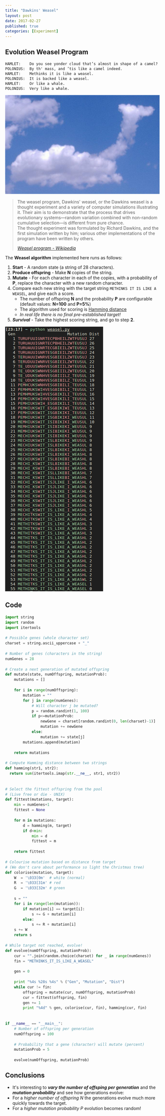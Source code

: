 ```yaml
---
title: "Dawkins' Weasel"
layout: post
date: 2017-02-27
published: true
categories: [Experiment]
---
```


## Evolution Weasel Program

```
HAMLET:    Do you see yonder cloud that’s almost in shape of a camel?
POLONIUS:  By th' mass, and ’tis like a camel indeed.
HAMLET:    Methinks it is like a weasel.
POLONIUS:  It is backed like a weasel.
HAMLET:    Or like a whale.
POLONIUS:  Very like a whale.
```
![Camel Cloud](/assets/images/camel.png)

<blockquote>
  <p>The weasel program, Dawkins' weasel, or the Dawkins weasel is a thought experiment and a variety of computer simulations illustrating it. Their aim is to demonstrate that the process that drives evolutionary systems—random variation combined with non-random cumulative selection—is different from pure chance. <br />
The thought experiment was formulated by Richard Dawkins, and the first simulation written by him; various other implementations of the program have been written by others.</p>
  <cite><a target="_blank" href="blah">Weasel program - Wikipedia</a>
</cite> </blockquote> 
                                                        
The **Weasel algorithm** implemented here runs as follows:

1. **Start** - A random state (a string of 28 characters).
2. **Produce offspring** - Make **N** copies of the string.
3. **Mutate** - For each character in each of the copies, with a probability of **P**, replace the character with a new random character.
4. Compare each new string with the target string ```METHINKS IT IS LIKE A WEASEL```, and give each a score.
    * The number of offspring **N** and the probability **P** are configurable (default values: **N=100** and **P=5%**)
    * The algorithm used for scoring is [Hamming distance](https://en.wikipedia.org/wiki/Hamming_distance)
    * *In real life there is no final pre-established target!*
5. ***Survival*** - Take the highest scoring string, and go to step **2**.

![Evolution](/assets/images/run.png)

## Code

```python
import string
import random
import itertools

# Possible genes (whole character set)
charset = string.ascii_uppercase + "_"

# Number of genes (characters in the string)
numGenes = 28

# Create a next generation of mutated offspring 
def mutate(state, numOffspring, mutationProb):
    mutations = []

    for i in range(numOffspring):
        mutation = ""
        for j in range(numGenes):
            # Will character j be mutated?
            p = random.randint(1, 100)
            if p<=mutationProb:
                newGene = charset[random.randint(0, len(charset)-1)]        
                mutation += newGene
            else:
                mutation += state[j]                       
        mutations.append(mutation)
   
    return mutations

# Compute Hamming distance between two strings
def hamming(str1, str2):
  return sum(itertools.imap(str.__ne__, str1, str2))


# Select the fittest offspring from the pool
# (Live free or die - UNIX)
def fittest(mutations, target):
    min = numGenes+1
    fittest = None

    for m in mutations:
        d = hamming(m, target)
        if d<min:
            min = d
            fittest = m                                     

    return fittest                  

# Colourise mutation based on distance from target
# (We don't care about performance so light the Christmas tree)
def colorise(mutation, target):
    W  = '\033[0m'  # white (normal)
    R  = '\033[31m' # red
    G  = '\033[32m' # green
  
    s = ""
    for i in range(len(mutation)):
        if mutation[i] == target[i]:
            s += G + mutation[i]
        else:
            s += R + mutation[i]
    s += W  
    return s

# While target not reached, evolve!
def evolve(numOffspring, mutationProb):
    cur = "".join(random.choice(charset) for _ in range(numGenes))
    fin = "METHINKS_IT_IS_LIKE_A_WEASEL"
    
    gen = 0
   
    print "%4s %28s %4s" % ("Gen", "Mutation", "Dist") 
    while cur != fin:
        offspring = mutate(cur, numOffspring, mutationProb)
        cur = fittest(offspring, fin)
        gen += 1
        print "%4d" % gen, colorise(cur, fin), hamming(cur, fin)


if __name__ == "__main__":
    # Number of offspring per generation
    numOffspring = 100

    # Probability that a gene (character) will mutate (percent)
    mutationProb = 5 

    evolve(numOffspring, mutationProb)
```

## Conclusions

* It's interesting to __*vary the number of offsping per generation*__ and the __*mutation probability*__ and see how generations evolve:
* For a _higher number of offspring N_ the generations evolve much more quickly towards the target.
* For a _higher mutation probability P_ evolution becomes random!

